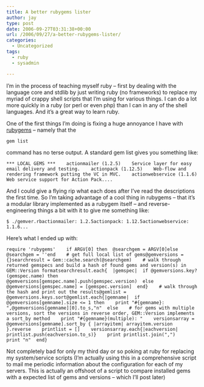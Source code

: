 ```yaml
---
title: A better rubygems lister
author: jay
type: post
date: 2006-09-27T03:31:38+00:00
url: /2006/09/27/a-better-rubygems-lister/
categories:
  - Uncategorized
tags:
  - ruby
  - sysadmin

---
```

I’m in the process of teaching myself ruby &#8211; first by dealing with the language core and stdlib by just writing ruby (no frameworks) to replace my myriad of crappy shell scripts that I’m using for various things. I can do a lot more quickly in a ruby (or perl or even php) than I can in any of the shell languages. And it’s a great way to learn ruby.

One of the first things I’m doing is fixing a huge annoyance I have with [rubygems][1] &#8211; namely that the

<div class="highlighter-rouge">
  <pre class="highlight"><code>gem list</code></pre>
</div>

command has no terse output. A standard gem list gives you something like:

<div class="highlighter-rouge">
  <pre class="highlight"><code>*** LOCAL GEMS ***    actionmailer (1.2.5)    Service layer for easy email delivery and testing.    actionpack (1.12.5)    Web-flow and rendering framework putting the VC in MVC.    actionwebservice (1.1.6)    Web service support for Action Pack....</code></pre>
</div>

And I could give a flying rip what each does after I’ve read the descriptions the first time. So I’m taking advantage of a cool thing in rubygems &#8211; that it’s a modular library implemented as a rubygem itself &#8211; and reverse-engineering things a bit with it to give me something like:

<div class="highlighter-rouge">
  <pre class="highlight"><code>$ ./gemver.rbactionmailer: 1.2.5actionpack: 1.12.5actionwebservice: 1.1.6...</code></pre>
</div>

Here’s what I ended up with:

<div class="highlighter-rouge">
  <pre class="highlight"><code>require 'rubygems'    if ARGV[0] then  @searchgem = ARGV[0]else  @searchgem = ''end    # get full local list of gems@gemversions = {}searchresult = Gem::cache.search(@searchgem)    # walk through returned gemspecs and build a hash of found gems and version(s) in GEM::Version formatsearchresult.each{  |gemspec|  if @gemversions.key?(gemspec.name) then    @gemversions[gemspec.name].push(gemspec.version)  else    @gemversions[gemspec.name] = [gemspec.version]  end}    # walk through the hash and print out the results@gemlist = @gemversions.keys.sort@gemlist.each{|gemname|  if @gemversions[gemname].size &lt;= 1 then    print "#{gemname}: ",@gemversions[gemname][0].to_s,"n"  else    # for gems with multiple versions, sort the versions in reverse order, GEM::Version implements a sort_by method    print "#{gemname}(multiple): "    versionsarray = @gemversions[gemname].sort_by { |arrayitem| arrayitem.version }.reverse    printlist = []    versionsarray.each{|eachversion| printlist.push(eachversion.to_s)}    print printlist.join(",")    print "n"  end}</code></pre>
</div>

Not completely bad for only my third day or so poking at ruby for replacing my system/service scripts (I’m actually using this in a comprehensive script to mail me periodic information about the configuration for each of my servers. This is actually an offshoot of a script to compare installed gems with a expected list of gems and versions &#8211; which I’ll post later)

 [1]: http://rubygems.org/
